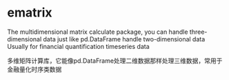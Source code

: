 # ematrix
The multidimensional matrix calculate package,  you can handle three-dimensional data just like pd.DataFrame handle two-dimensional data
Usually for financial quantification timeseries data


多维矩阵计算库，它能像pd.DataFrame处理二维数据那样处理三维数据，常用于金融量化时序类数据

